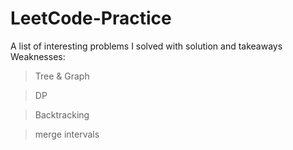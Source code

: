# LeetCode-Practice
A list of interesting problems I solved with solution and takeaways
Weaknesses: 
> Tree & Graph

> DP

> Backtracking 

> merge intervals

